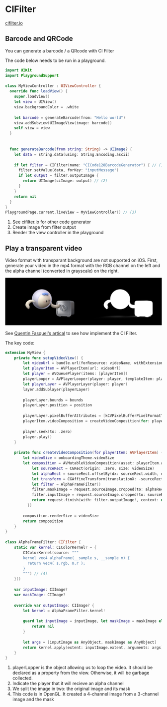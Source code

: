 # CIFilter

[cifilter.io](https://cifilter.io)

## Barcode and QRCode

You can generate a barcode / a QRcode with CI Filter

The code below needs to be run in a playground.

``` swift
import UIKit
import PlaygroundSupport

class MyViewController : UIViewController {
  override func loadView() {
    super.loadView()
    let view = UIView()
    view.backgroundColor = .white
    
    let barcode = generateBarcode(from: "Hello world")
    view.addSubview(UIImageView(image: barcode))
    self.view = view
  }
  
  
  func generateBarcode(from string: String) -> UIImage? {
    let data = string.data(using: String.Encoding.ascii)
    
    if let filter = CIFilter(name: "CICode128BarcodeGenerator") { // (1)
      filter.setValue(data, forKey: "inputMessage")
      if let output = filter.outputImage {
        return UIImage(ciImage: output) // (2)
      }
    }
    return nil
  }
}
PlaygroundPage.current.liveView = MyViewController() // (3)
```

1. See cifilter.io for other code generator
2. Create image from filter output
3. Render the view controller in the playground

## Play a transparent video

Video format with transparant background are not supported on iOS.
First, generate your video in the mp4 format with the RGB channel on the left and the alpha channel (converted in grayscale) on the right.

![](./images/mp4_with_mask.png)

See [Quentin Fasquel's artical](https://medium.com/@quentinfasquel/ios-transparent-video-with-coreimage-52cfb2544d54) to see how implement the CI Filter.

The key code:

```swift
extension MyView {
    private func setupVideoView() {
        let videoUrl = bundle.url(forResource: videoName, withExtension: "mp4")!
        let playerItem = AVPlayerItem(url: videoUrl)
        let player = AVQueuePlayer(items: [playerItem])
        playerLooper = AVPlayerLooper(player: player, templateItem: playerItem) // (1)
        let playerLayer = AVPlayerLayer(player: player)
        layer.addSublayer(playerLayer)

        playerLayer.bounds = bounds
        playerLayer.position = position

        playerLayer.pixelBufferAttributes = [kCVPixelBufferPixelFormatTypeKey as String: kCVPixelFormatType_32BGRA] // (2)
        playerItem.videoComposition = createVideoComposition(for: playerItem)

        player.seek(to: .zero)
        player.play()
    }

    private func createVideoComposition(for playerItem: AVPlayerItem) -> AVVideoComposition {
        let videoSize = onboardingTheme.videoSize
        let composition = AVMutableVideoComposition(asset: playerItem.asset, applyingCIFiltersWithHandler: { request in
            let sourceRect = CGRect(origin: .zero, size: videoSize)
            let alphaRect = sourceRect.offsetBy(dx: sourceRect.width, dy: 0) // (3)
            let transform = CGAffineTransform(translationX: -sourceRect.width, y: 0)
            let filter = AlphaFrameFilter()
            filter.maskImage = request.sourceImage.cropped(to: alphaRect).transformed(by: transform)
            filter.inputImage = request.sourceImage.cropped(to: sourceRect)
            return request.finish(with: filter.outputImage!, context: nil)
          })

        composition.renderSize = videoSize
        return composition
    }
}

class AlphaFrameFilter: CIFilter {
    static var kernel: CIColorKernel? = {
        CIColorKernel(source: """
        kernel vec4 alphaFrame(__sample s, __sample m) {
          return vec4( s.rgb, m.r );
        }
        """) // (4)
    }()

    var inputImage: CIImage?
    var maskImage: CIImage?

    override var outputImage: CIImage? {
        let kernel = AlphaFrameFilter.kernel!

        guard let inputImage = inputImage, let maskImage = maskImage else {
            return nil
        }

        let args = [inputImage as AnyObject, maskImage as AnyObject]
        return kernel.apply(extent: inputImage.extent, arguments: args)
    }
}
```

1. playerLopper is the object allowing us to loop the video. It should be declared as a property from the view. Otherwise, it will be garbage collected.
2. Indicate the player that it will recieve an alpha channel
3. We split the image in two: the original image and its mask
4. This code is in OpenGL. It created a 4-channel image from a 3-channel image and the mask